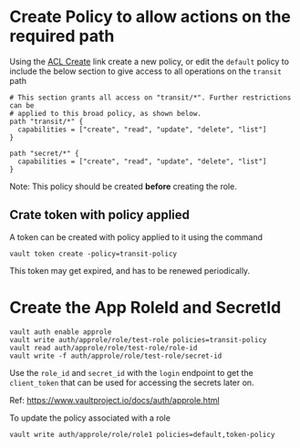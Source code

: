 
# Create Policy to allow actions on the required path
Using the [ACL Create](http://127.0.0.1:8200/ui/vault/policies/acl/create) link create a new policy, or edit the `default` policy to include the below section to give access to all operations on the `transit` path
````
# This section grants all access on "transit/*". Further restrictions can be
# applied to this broad policy, as shown below.
path "transit/*" {
  capabilities = ["create", "read", "update", "delete", "list"]
}

path "secret/*" {
  capabilities = ["create", "read", "update", "delete", "list"]
}
````
Note: This policy should be created **before** creating the role. 

## Crate token with policy applied
A token can be created with policy applied to it using the command
````
vault token create -policy=transit-policy
````
This token may get expired, and has to be renewed periodically.

# Create the App RoleId and SecretId
````
vault auth enable approle
vault write auth/approle/role/test-role policies=transit-policy
vault read auth/approle/role/test-role/role-id
vault write -f auth/approle/role/test-role/secret-id
````
Use the `role_id` and `secret_id` with the `login` endpoint to get the `client_token` that can be used for accessing the secrets later on.

Ref: https://www.vaultproject.io/docs/auth/approle.html


To update the policy associated with a role
````
vault write auth/approle/role/role1 policies=default,token-policy
````
